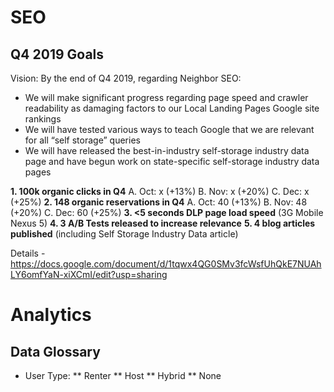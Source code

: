 <!-- TITLE: Strategy -->
<!-- SUBTITLE: Overview of Strategy at Neighbor, including Analytics, SEO & Monetization -->

# SEO
## Q4 2019 Goals
Vision: By the end of Q4 2019, regarding Neighbor SEO:
* We will make significant progress regarding page speed and crawler readability as damaging factors to our Local Landing Pages Google site rankings
* We will have tested various ways to teach Google that we are relevant for all “self storage” queries
* We will have released the best-in-industry self-storage industry data page and have begun work on state-specific self-storage industry data pages

**1. 100k organic clicks in Q4**
	A. Oct: x (+13%)
	B. Nov: x (+20%)
	C. Dec: x (+25%)
**2. 148 organic reservations in Q4**
	A. Oct: 40 (+13%)
	B. Nov: 48 (+20%)
	C. Dec: 60 (+25%)
**3. <5 seconds DLP page load speed** (3G Mobile Nexus 5)
**4. 3 A/B Tests released to increase relevance**
**5. 4 blog articles published** (including Self Storage Industry Data article)

Details - https://docs.google.com/document/d/1tqwx4QG0SMv3fcWsfUhQkE7NUAhLY6omfYaN-xiXCmI/edit?usp=sharing

# Analytics
## Data Glossary
* User Type:
** Renter
** Host
** Hybrid
** None
